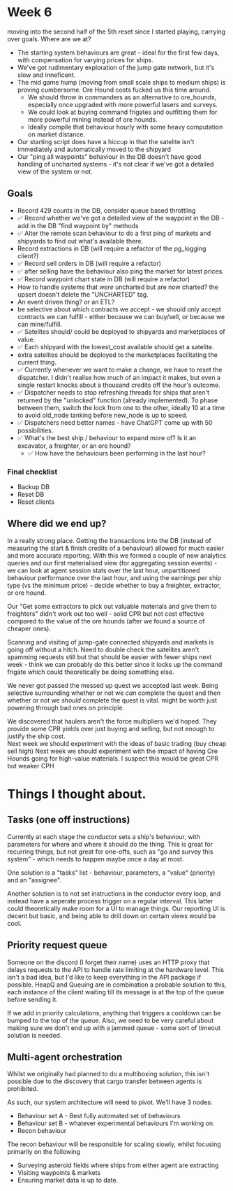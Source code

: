 # Week 6

moving into the second half of the 5th reset since I started playing, carrying over goals.
Where are we at? 
* The starting system behaviours are great - ideal for the first few days, with compensation for varying prices for ships.
* We've got rudimentary exploration of the jump gate network, but it's slow and inneficent.
* The mid game hump (moving from small scale ships to medium ships) is proving cumbersome. Ore Hound costs fucked us this time around. 
  * We should throw in commanders as an alternative to ore_hounds, especially once upgraded with more powerful lasers and surveys.
  * We could look at buying command frigates and outfitting them for more powerful mining instead of ore hounds.
  * Ideally compile that behaviour hourly with some heavy computation on market distance.
* Our starting script does have a hiccup in that the satelite isn't immediately and automatically moved to the shipyard
* Our "ping all waypoints" behaviour in the DB doesn't have good handling of uncharted systems - it's not clear if we've got a detailed view of the system or not.

## Goals

* Record 429 counts in the DB, consider queue based throttling 
* ✅ Record whether we've got a detailed view of the waypoint in the DB - add in the DB "find waypoint by" methods
* ✅ Alter the remote scan behaviour to do a first ping of markets and shipyards to find out what's available there.
* Record extractions in DB (will require a refactor of the pg_logging client?)
* ✅ Record sell orders in DB (will require a refactor)
 * ✅ after selling have the behaviour also ping the market for latest prices.
* ✅ Record waypoint chart state in DB (will require a refactor)
 * How to handle systems that _were_ uncharted but are now charted? the upsert doesn't delete the "UNCHARTED" tag. 
 * An event driven thing? or an ETL?
* be selective about which contracts we accept - we should only accept contracts we can fulfill - either because we can buy/sell, or because we can mine/fulfill.
* ✅ Satelites should/ could be deployed to shipyards and marketplaces of value.
 * ✅ Each shipyard with the lowest_cost available should get a satelite.
 * extra satelites should be deployed to the marketplaces facilitating the current thing.
* ✅ Currently whenever we want to make a change, we have to reset the dispatcher. I didn't realise how much of an impact it makes, but even a single restart knocks about a thousand credits off the hour's outcome.
 * ✅ Dispatcher needs to stop refreshing threads for ships that aren't returned by the "unlocked" function (already implemented). To phase between them, switch the lock from one to the other, ideally 10 at a time to avoid old_node tanking before new_node is up to speed.
 * ✅ Dispatchers need better names - have ChatGPT come up with 50 possibilities.
 * ✅ What's the best ship / behaviour to expand more of? Is it an excavator, a freighter, or an ore hound? 
   * ✅ How have the behaviours been performing in the last hour?

### Final checklist
* Backup DB
* Reset DB
* Reset clients 


## Where did we end up?

In a really strong place. Getting the transactions into the DB (instead of measuring the start & finish credits of a behaviour) allowed for much easier and more accurate reporting. With this we formed a couple of new analytics queries and our first materialised view (for aggregating session events) - we can look at agent session stats over the last hour, unpartitioned behaviour performance over the last hour, and using the earnings per ship type (vs the minimum price) - decide whether to buy a freighter, extractor, or ore hound. 

Our "Get some extractors to pick out valuable materials and give them to freighters" didn't work out too well - solid CPR but not cost effective compared to the value of the ore hounds (after we found a source of cheaper ones).

Scanning and visiting of jump-gate connected shipyards and markets is going off without a hitch. Need to double check the satelites aren't spamming requests still but that should be easier with fewer ships next week - think we can probably do this better since it locks up the command frigate which could theoretically be doing something else.

We never got passed the messed up quest we accepted last week. Being selective surrounding whether or not we _can_ complete the quest and then whether or not we _should_ complete the quest is vital. might be worth just powering through bad ones on principle.

We discovered that haulers aren't the force multipliers we'd hoped. They provide some CPR yields over just buying and selling, but not enough to justify the ship cost.  
Next week we should experiment with the ideas of basic trading (buy cheap sell high)
Next week we should experiment with the impact of having Ore Hounds going for high-value materials. I suspect this would be great CPR but weaker CPH


# Things I thought about.

## Tasks (one off instructions)

Currently at each stage the conductor sets a ship's behaviour, with parameters for where and where it should do the thing.
This is great for recurring things, but not great for one-offs, such as "go and survey this system" - which needs to happen maybe once a day at most.

One solution is a "tasks" list - behaviour, parameters, a "value" (priority) and an "assignee". 

Another solution is to not set instructions in the conductor every loop, and instead have a seperate process trigger on a regular interval. This latter could theoretically make room for a UI to manage things. Our reporting UI is decent but basic, and being able to drill down on certain views would be cool.


## Priority request queue
Someone on the discord (I forget their name) uses an HTTP proxy that delays requests to the API to handle rate limiting at the hardware level.
This isn't a bad idea, but I'd like to keep everything in the API package if possible. HeapQ and Queuing are in combination a probable solution to this, each instance of the client waiting till its message is at the top of the queue before sending it.

If we add in priority calculations, anything that triggers a cooldown can be bumped to the top of the queue.
Also, we need to be very careful about making sure we don't end up with a jammed queue - some sort of timeout solution is needed.


## Multi-agent orchestration

Whilst we originally had planned to do a multiboxing solution, this isn't possible due to the discovery that cargo transfer between agents is prohibited.

As such, our system architecture will need to pivot.
We'll have 3 nodes:
* Behaviour set A - Best fully automated set of behaviours
* Behaviour set B - whatever experimental behaviours I'm working on.
* Recon behaviour 

The recon behaviour will be responsible for scaling slowly, whilst focusing primarily on the following
* Surveying asteroid fields where ships from either agent are extracting
* Visiting waypoints & markets
* Ensuring market data is up to date. 
